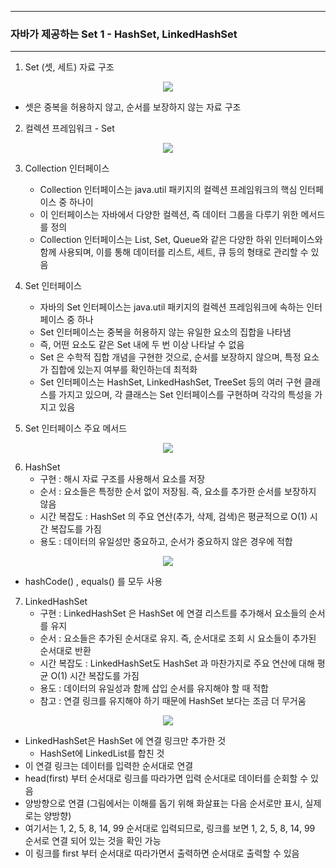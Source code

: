 -----
### 자바가 제공하는 Set 1 - HashSet, LinkedHashSet
-----
1. Set (셋, 세트) 자료 구조
<div align="center">
<img src="https://github.com/user-attachments/assets/cbcc4d63-7df9-4bb5-a9bc-c44173e4af50">
</div>

  - 셋은 중복을 허용하지 않고, 순서를 보장하지 않는 자료 구조

2. 컬렉션 프레임워크 - Set
<div align="center">
<img src="https://github.com/user-attachments/assets/5a158d0b-2e7d-4466-9164-088d3ff75008">
</div>

3. Collection 인터페이스
    - Collection 인터페이스는 java.util 패키지의 컬렉션 프레임워크의 핵심 인터페이스 중 하나이
    - 이 인터페이스는 자바에서 다양한 컬렉션, 즉 데이터 그룹을 다루기 위한 메서드를 정의
    - Collection 인터페이스는 List, Set, Queue와 같은 다양한 하위 인터페이스와 함께 사용되며, 이를 통해 데이터를 리스트, 세트, 큐 등의 형태로 관리할 수 있음
  
4. Set 인터페이스
    - 자바의 Set 인터페이스는 java.util 패키지의 컬렉션 프레임워크에 속하는 인터페이스 중 하나
    - Set 인터페이스는 중복을 허용하지 않는 유일한 요소의 집합을 나타냄
    - 즉, 어떤 요소도 같은 Set 내에 두 번 이상 나타날 수 없음
    - Set 은 수학적 집합 개념을 구현한 것으로, 순서를 보장하지 않으며, 특정 요소가 집합에 있는지 여부를 확인하는데 최적화
    - Set 인터페이스는 HashSet, LinkedHashSet, TreeSet 등의 여러 구현 클래스를 가지고 있으며, 각 클래스는 Set 인터페이스를 구현하며 각각의 특성을 가지고 있음

5. Set 인터페이스 주요 메서드
<div align="center">
<img src="https://github.com/user-attachments/assets/4e6a7c02-3725-4372-90cc-aac1b6d9d76f">
</div>

6. HashSet
   - 구현 : 해시 자료 구조를 사용해서 요소를 저장
   - 순서 : 요소들은 특정한 순서 없이 저장됨. 즉, 요소를 추가한 순서를 보장하지 않음
   - 시간 복잡도 : HashSet 의 주요 연산(추가, 삭제, 검색)은 평균적으로 O(1) 시간 복잡도를 가짐
   - 용도 : 데이터의 유일성만 중요하고, 순서가 중요하지 않은 경우에 적합

<div align="center">
<img src="https://github.com/user-attachments/assets/a9ec4505-b00b-4534-ac2c-7e8105e719ec">
</div>

   - hashCode() , equals() 를 모두 사용

7. LinkedHashSet
   - 구현 : LinkedHashSet 은 HashSet 에 연결 리스트를 추가해서 요소들의 순서를 유지
   - 순서 : 요소들은 추가된 순서대로 유지. 즉, 순서대로 조회 시 요소들이 추가된 순서대로 반환
   - 시간 복잡도 : LinkedHashSet도 HashSet 과 마찬가지로 주요 연산에 대해 평균 O(1) 시간 복잡도를 가짐
   - 용도 : 데이터의 유일성과 함께 삽입 순서를 유지해야 할 때 적합
   - 참고 : 연결 링크를 유지해야 하기 때문에 HashSet 보다는 조금 더 무거움

<div align="center">
<img src="https://github.com/user-attachments/assets/40f1ba40-2223-45aa-9eb2-628d96c53cf7">
</div>

  - LinkedHashSet은 HashSet 에 연결 링크만 추가한 것
    + HashSet에 LinkedList를 합친 것
   - 이 연결 링크는 데이터를 입력한 순서대로 연결
   - head(first) 부터 순서대로 링크를 따라가면 입력 순서대로 데이터를 순회할 수 있음
   - 양방향으로 연결 (그림에서는 이해를 돕기 위해 화살표는 다음 순서로만 표시, 실제로는 양방향)
   - 여기서는 1, 2, 5, 8, 14, 99 순서대로 입력되므로, 링크를 보면 1, 2, 5, 8, 14, 99 순서로 연결 되어 있는 것을 확인 가능
   - 이 링크를 first 부터 순서대로 따라가면서 출력하면 순서대로 출력할 수 있음
